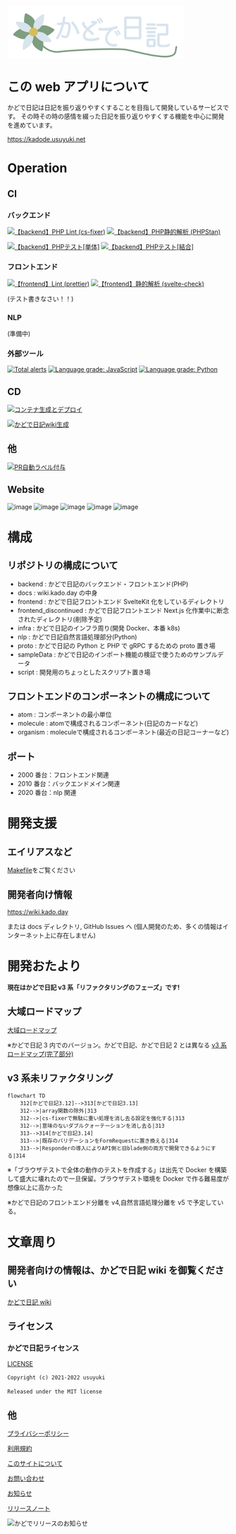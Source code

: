 <a href="https://kado.day" style="text-align:center;margin:0 auto;" >
<img src="./kadodeLogoWithUgoku.svg" width="400"/>
</a>

# この web アプリについて

かどで日記は日記を振り返りやすくすることを目指して開発しているサービスです。
その時その時の感情を綴った日記を振り返りやすくする機能を中心に開発を進めています。

https://kadode.usuyuki.net

# Operation

## CI

### バックエンド

[![【backend】PHP Lint (cs-fixer)](https://github.com/KadodeProject/kadode_nikki3/actions/workflows/backend-php-cs-fixer.yml/badge.svg)](https://github.com/KadodeProject/kadode_nikki3/actions/workflows/backend-php-cs-fixer.yml)
[![【backend】PHP静的解析 (PHPStan)](https://github.com/KadodeProject/kadode_nikki3/actions/workflows/backend-phpstan.yml/badge.svg)](https://github.com/KadodeProject/kadode_nikki3/actions/workflows/backend-phpstan.yml)

[![【backend】PHPテスト[単体]](https://github.com/KadodeProject/kadode_nikki3/actions/workflows/backend-unitTest.yml/badge.svg)](https://github.com/KadodeProject/kadode_nikki3/actions/workflows/backend-unitTest.yml)
[![【backend】PHPテスト[結合]](https://github.com/KadodeProject/kadode_nikki3/actions/workflows/backend-CombinedTest.yml/badge.svg)](https://github.com/KadodeProject/kadode_nikki3/actions/workflows/backend-CombinedTest.yml)

### フロントエンド

[![【frontend】Lint (prettier)](https://github.com/KadodeProject/kadode_nikki3/actions/workflows/frontend-lint.yml/badge.svg)](https://github.com/KadodeProject/kadode_nikki3/actions/workflows/frontend-lint.yml)
[![【frontend】静的解析 (svelte-check)](https://github.com/KadodeProject/kadode_nikki3/actions/workflows/frontend-staticAnalysis.yml/badge.svg)](https://github.com/KadodeProject/kadode_nikki3/actions/workflows/frontend-staticAnalysis.yml)

(テスト書きなさい！！)

### NLP

(準備中)

### 外部ツール

[![Total alerts](https://img.shields.io/lgtm/alerts/g/Usuyuki/kadode_nikki3.svg?logo=lgtm&logoWidth=18)](https://lgtm.com/projects/g/Usuyuki/kadode_nikki3/alerts/)
[![Language grade: JavaScript](https://img.shields.io/lgtm/grade/javascript/g/Usuyuki/kadode_nikki3.svg?logo=lgtm&logoWidth=18)](https://lgtm.com/projects/g/Usuyuki/kadode_nikki3/context:javascript)
[![Language grade: Python](https://img.shields.io/lgtm/grade/python/g/Usuyuki/kadode_nikki3.svg?logo=lgtm&logoWidth=18)](https://lgtm.com/projects/g/Usuyuki/kadode_nikki3/context:python)

## CD

[![コンテナ生成とデプロイ](https://github.com/KadodeProject/kadode_nikki3/actions/workflows/automaticDeploy.yml/badge.svg)](https://github.com/KadodeProject/kadode_nikki3/actions/workflows/automaticDeploy.yml)

[![かどで日記wiki生成](https://github.com/Usuyuki/kadode_nikki3/actions/workflows/pages/pages-build-deployment/badge.svg)](https://github.com/Usuyuki/kadode_nikki3/actions/workflows/pages/pages-build-deployment)

## 他

[![PR自動ラベル付与](https://github.com/KadodeProject/kadode_nikki3/actions/workflows/label.yml/badge.svg)](https://github.com/KadodeProject/kadode_nikki3/actions/workflows/label.yml)

## Website

![image](https://badgen.net/uptime-robot/status/m791749575-72b5e08236c6f4fb0d2235a7)
![image](https://badgen.net/uptime-robot/day/m791749575-72b5e08236c6f4fb0d2235a7)
![image](https://badgen.net/uptime-robot/week/m791749575-72b5e08236c6f4fb0d2235a7)
![image](https://badgen.net/uptime-robot/month/m791749575-72b5e08236c6f4fb0d2235a7)
![image](https://badgen.net/uptime-robot/response/m791749575-72b5e08236c6f4fb0d2235a7)

# 構成

## リポジトリの構成について

-   backend : かどで日記のバックエンド・フロントエンド(PHP)
-   docs : wiki.kado.day の中身
-   frontend : かどで日記フロントエンド SvelteKit 化をしているディレクトリ
-   frontend_discontinued : かどで日記フロントエンド Next.js 化作業中に断念されたディレクトリ(削除予定)
-   infra : かどで日記のインフラ周り(開発 Docker、本番 k8s)
-   nlp : かどで日記自然言語処理部分(Python)
-   proto : かどで日記の Python と PHP で gRPC するための proto 置き場
-   sampleData : かどで日記のインポート機能の検証で使うためのサンプルデータ
-   script : 開発用のちょっとしたスクリプト置き場

## フロントエンドのコンポーネントの構成について
- atom : コンポーネントの最小単位
- molecule : atomで構成されるコンポーネント(日記のカードなど)
- organism : moleculeで構成されるコンポーネント(最近の日記コーナーなど)

## ポート

-   2000 番台：フロントエンド関連
-   2010 番台：バックエンドメイン関連
-   2020 番台：nlp 関連

# 開発支援

## エイリアスなど
[Makefile](Makefile)をご覧ください

## 開発者向け情報

https://wiki.kado.day

または docs ディレクトリ, GitHub Issues へ (個人開発のため、多くの情報はインターネット上に存在しません)

# 開発おたより

**現在はかどで日記 v3 系「リファクタリングのフェーズ」です!**

## 大域ロードマップ

[大域ロードマップ](docs/ROADMAP/overall.md)

※かどで日記 3 内でのバージョン。かどで日記、かどで日記 2 とは異なる
[v3 系ロードマップ(完了部分)](docs/ROADMAP/v3.md)

## v3 系未リファクタリング

```mermaid
flowchart TD
    312[かどで日記3.12]-->313[かどで日記3.13]
    312-->|array関数の除外|313
    312-->|cs-fixerで無駄に重い処理を消し去る設定を強化する|313
    312-->|意味のないダブルクォーテーションを消し去る|313
    313-->314[かどで日記3.14]
    313-->|既存のバリデーションをFormRequestに置き換える|314
    313-->|Responderの導入によりAPI側と旧blade側の両方で開発できるようにする|314

```

※「ブラウザテストで全体の動作のテストを作成する」は出先で Docker を構築して盛大に壊れたので一旦保留。ブラウザテスト環境を Docker で作る難易度が想像以上に高かった

※かどで日記のフロントエンド分離を v4,自然言語処理分離を v5 で予定している。

# 文章周り

## 開発者向けの情報は、かどで日記 wiki を御覧ください

[かどで日記 wiki](https://wiki.kado.day/)

## **ライセンス**

### かどで日記ライセンス

[LICENSE](./LICENSE.md)

    Copyright (c) 2021-2022 usuyuki

    Released under the MIT license

## 他

[プライバシーポリシー](https://kadode.usuyuki.net/privacyPolicy)

[利用規約](https://kadode.usuyuki.net/terms)

[このサイトについて](https://kadode.usuyuki.net/aboutThisSite)

[お問い合わせ](https://kadode.usuyuki.net/contact)

[お知らせ](https://kadode.usuyuki.net/osirase)

[リリースノート](https://kadode.usuyuki.net/releaseNote)

![かどでリリースのお知らせ](https://user-images.githubusercontent.com/63891531/124377606-ad6ba080-dce7-11eb-8cf4-af3fc95656ef.png)
